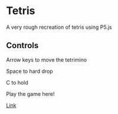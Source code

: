# Tetris

A very rough recreation of tetris using P5.js

## Controls

Arrow keys to move the tetrimino

Space to hard drop

C to hold

Play the game here! 

[Link](https://madeyouloook.github.io/Tetris/)
